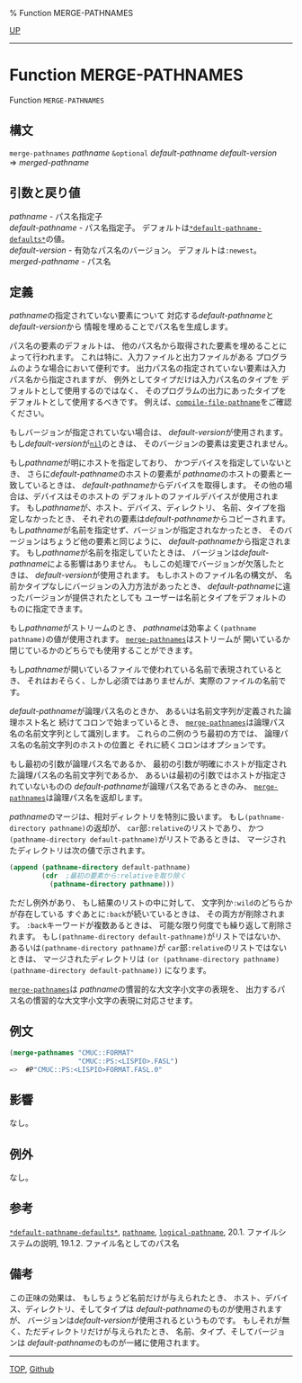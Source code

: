 % Function MERGE-PATHNAMES

[UP](19.4.html)  

---

# Function **MERGE-PATHNAMES**


Function `MERGE-PATHNAMES`


## 構文

`merge-pathnames` *pathname* `&optional` *default-pathname* *default-version*  
=> *merged-pathname*


## 引数と戻り値

*pathname* - パス名指定子  
*default-pathname* - パス名指定子。
デフォルトは[`*default-pathname-defaults*`](19.4.default-pathname-defaults.html)の値。  
*default-version* - 有効なパス名のバージョン。
デフォルトは`:newest`。  
*merged-pathname* - パス名


## 定義

*pathname*の指定されていない要素について
対応する*default-pathname*と*default-version*から
情報を埋めることでパス名を生成します。

パス名の要素のデフォルトは、
他のパス名から取得された要素を埋めることによって行われます。
これは特に、入力ファイルと出力ファイルがある
プログラムのような場合において便利です。
出力パス名の指定されていない要素は入力パス名から指定されますが、
例外としてタイプだけは入力パス名のタイプを
デフォルトとして使用するのではなく、
そのプログラムの出力にあったタイプをデフォルトとして使用するべきです。
例えば、[`compile-file-pathname`](24.2.compile-file-pathname.html)をご確認ください。

もしバージョンが指定されていない場合は、
*default-version*が使用されます。
もし*default-version*が[`nil`](5.3.nil-variable.html)のときは、
そのバージョンの要素は変更されません。

もし*pathname*が明にホストを指定しており、
かつデバイスを指定していないとき、
さらに*default-pathname*のホストの要素が
*pathname*のホストの要素と一致しているときは、
*default-pathname*からデバイスを取得します。
その他の場合は、デバイスはそのホストの
デフォルトのファイルデバイスが使用されます。
もし*pathname*が、ホスト、デバイス、ディレクトリ、
名前、タイプを指定しなかったとき、
それぞれの要素は*default-pathname*からコピーされます。
もし*pathname*が名前を指定せず、バージョンが指定されなかったとき、
そのバージョンはちょうど他の要素と同じように、
*default-pathname*から指定されます。
もし*pathname*が名前を指定していたときは、
バージョンは*default-pathname*による影響はありません。
もしこの処理でバージョンが欠落したときは、
*default-version*が使用されます。
もしホストのファイル名の構文が、
名前かタイプなしにバージョンの入力方法があったとき、
*default-pathname*に違ったバージョンが提供されたとしても
ユーザーは名前とタイプをデフォルトのものに指定できます。

もし*pathname*がストリームのとき、
*pathname*は効率よく`(pathname pathname)`の値が使用されます。
[`merge-pathnames`](19.4.merge-pathnames.html)はストリームが
開いているか閉じているかのどちらでも使用することができます。

もし*pathname*が開いているファイルで使われている名前で表現されているとき、
それはおそらく、しかし必須ではありませんが、実際のファイルの名前です。

*default-pathname*が論理パス名のときか、
あるいは名前文字列が定義された論理ホスト名と
続けてコロンで始まっているとき、
[`merge-pathnames`](19.4.merge-pathnames.html)は論理パス名の名前文字列として識別します。
これらの二例のうち最初の方では、
論理パス名の名前文字列のホストの位置と
それに続くコロンはオプションです。

もし最初の引数が論理パス名であるか、
最初の引数が明確にホストが指定された論理パス名の名前文字列であるか、
あるいは最初の引数ではホストが指定されていないものの
*default-pathname*が論理パス名であるときのみ、
[`merge-pathnames`](19.4.merge-pathnames.html)は論理パス名を返却します。

*pathname*のマージは、相対ディレクトリを特別に扱います。
もし`(pathname-directory pathname)`の返却が、
`car`部`:relative`のリストであり、
かつ`(pathname-directory default-pathname)`がリストであるときは、
マージされたディレクトリは次の値で示されます。

```lisp
(append (pathname-directory default-pathname)
        (cdr  ;最初の要素から:relativeを取り除く
          (pathname-directory pathname)))
```

ただし例外があり、
もし結果のリストの中に対して、
文字列か`:wild`のどちらかが存在している
すぐあとに`:back`が続いているときは、
その両方が削除されます。
`:back`キーワードが複数あるときは、
可能な限り何度でも繰り返して削除されます。
もし`(pathname-directory default-pathname)`がリストではないか、
あるいは`(pathname-directory pathname)`が
`car`部`:relative`のリストではないときは、
マージされたディレクトリは
`(or (pathname-directory pathname) (pathname-directory default-pathname))`
になります。

[`merge-pathnames`](19.4.merge-pathnames.html)は
*pathname*の慣習的な大文字小文字の表現を、
出力するパス名の慣習的な大文字小文字の表現に対応させます。


## 例文

```lisp
(merge-pathnames "CMUC::FORMAT"
                 "CMUC::PS:<LISPIO>.FASL")
=>  #P"CMUC::PS:<LISPIO>FORMAT.FASL.0"
```


## 影響

なし。


## 例外

なし。


## 参考

[`*default-pathname-defaults*`](19.4.default-pathname-defaults.html),
[`pathname`](19.4.pathname-system-class.html),
[`logical-pathname`](19.4.logical-pathname-system-class.html),
20.1. ファイルシステムの説明,
19.1.2. ファイル名としてのパス名


## 備考

この正味の効果は、
もしちょうど名前だけが与えられたとき、
ホスト、デバイス、ディレクトリ、そしてタイプは
*default-pathname*のものが使用されますが、
バージョンは*default-version*が使用されるというものです。
もしそれが無く、ただディレクトリだけが与えられたとき、
名前、タイプ、そしてバージョンは
*default-pathname*のものが一緒に使用されます。


---
[TOP](index.html),  [Github](https://github.com/nptcl/npt-japanese)

